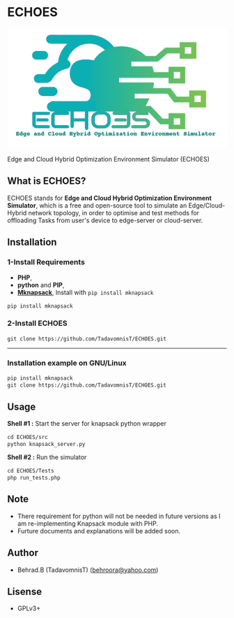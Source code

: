 # ECHOES

![ECHOES_logo](./docs/ECHOES_logo.png)

Edge and Cloud Hybrid Optimization Environment Simulator (ECHOES)

## What is ECHOES?

ECHOES stands for **Edge and Cloud Hybrid Optimization Environment Simulator**, which is a free and open-source tool to simulate an Edge/Cloud-Hybrid network topology, in order to optimise and test methods for offloading Tasks from user's device to edge-server or cloud-server.


## Installation

### 1-Install Requirements
* **PHP**,
* **python** and **PIP**,
* **[Mknapsack](https://github.com/jmyrberg/mknapsack)**, Install with `pip install mknapsack`
```shell
pip install mknapsack
```
### 2-Install ECHOES
```shell
git clone https://github.com/TadavomnisT/ECHOES.git
```
____________________________________________________________

### Installation example on GNU/Linux
```shell
pip install mknapsack
git clone https://github.com/TadavomnisT/ECHOES.git
```


## Usage


**Shell #1 :** Start the server for knapsack python wrapper
```shell
cd ECHOES/src
python knapsack_server.py
```

**Shell #2 :** Run the simulator
```shell
cd ECHOES/Tests
php run_tests.php
```

## Note

* There requirement for python will not be needed in future versions as I am re-implementing Knapsack module with PHP.
* Furture documents and explanations will be added soon.

## Author 

* Behrad.B (TadavomnisT) (behroora@yahoo.com)

## Lisense

* GPLv3+
